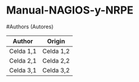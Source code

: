 # Manual-NAGIOS-y-NRPE
#Authors (Autores)

| Author | Origin | 
|--------------|--------------|
| Celda 1,1    | Celda 1,2    | 
| Celda 2,1    | Celda 2,2    | 
| Celda 3,1    | Celda 3,2    | 

